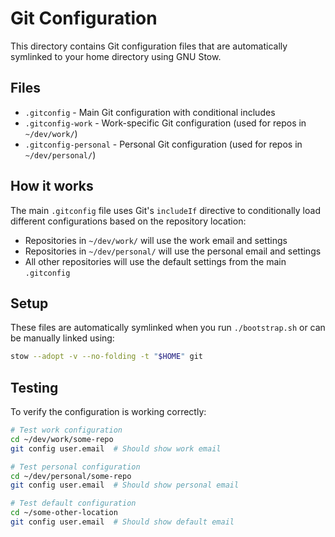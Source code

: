 # Git Configuration

This directory contains Git configuration files that are automatically symlinked to your home directory using GNU Stow.

## Files

- `.gitconfig` - Main Git configuration with conditional includes
- `.gitconfig-work` - Work-specific Git configuration (used for repos in `~/dev/work/`)
- `.gitconfig-personal` - Personal Git configuration (used for repos in `~/dev/personal/`)

## How it works

The main `.gitconfig` file uses Git's `includeIf` directive to conditionally load different configurations based on the repository location:

- Repositories in `~/dev/work/` will use the work email and settings
- Repositories in `~/dev/personal/` will use the personal email and settings
- All other repositories will use the default settings from the main `.gitconfig`

## Setup

These files are automatically symlinked when you run `./bootstrap.sh` or can be manually linked using:

```bash
stow --adopt -v --no-folding -t "$HOME" git
```

## Testing

To verify the configuration is working correctly:

```bash
# Test work configuration
cd ~/dev/work/some-repo
git config user.email  # Should show work email

# Test personal configuration  
cd ~/dev/personal/some-repo
git config user.email  # Should show personal email

# Test default configuration
cd ~/some-other-location
git config user.email  # Should show default email
```
